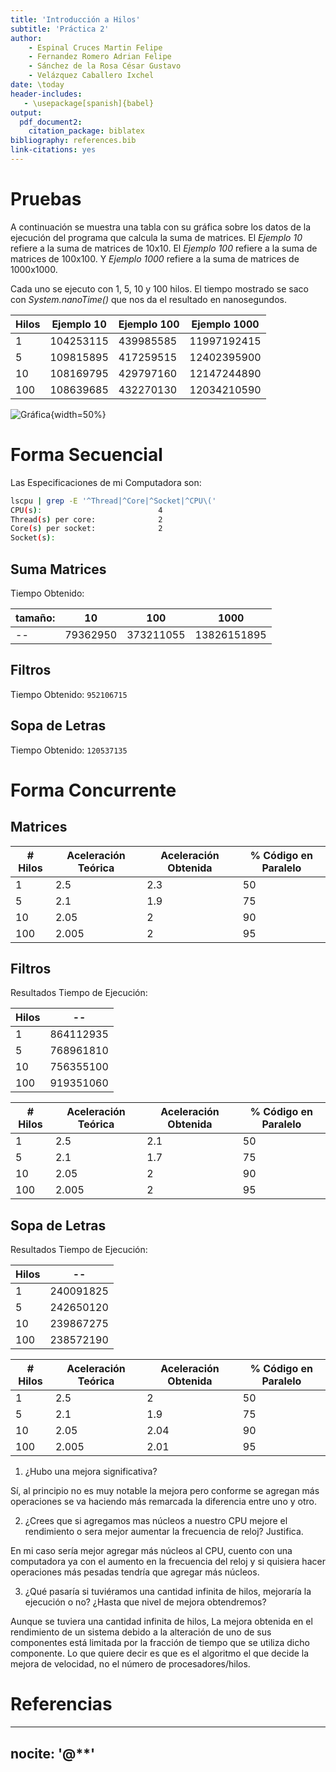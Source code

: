 ```yaml
---
title: 'Introducción a Hilos'
subtitle: 'Práctica 2'
author: 
    - Espinal Cruces Martin Felipe
    - Fernandez Romero Adrian Felipe
    - Sánchez de la Rosa César Gustavo
    - Velázquez Caballero Ixchel
date: \today
header-includes:
   - \usepackage[spanish]{babel}
output: 
  pdf_document2:
    citation_package: biblatex
bibliography: references.bib
link-citations: yes
---
```


# Pruebas

A continuación se muestra una tabla con su gráfica sobre los datos de la
ejecución del programa que calcula la suma de matrices.
El *Ejemplo 10* refiere a la suma de matrices de 10x10.
El *Ejemplo 100* refiere a la suma de matrices de 100x100.
Y *Ejemplo 1000* refiere a la suma de matrices de 1000x1000.

Cada uno se ejecuto con 1, 5, 10 y 100 hilos. El tiempo mostrado se saco con
*System.nanoTime()* que nos da el resultado en nanosegundos. 

|Hilos|Ejemplo 10|Ejemplo 100| Ejemplo 1000|
|-----|----------|-----------|-------------|
| 1   |104253115 |439985585  |11997192415  |
| 5   |109815895 |417259515  |12402395900  |
| 10  |108169795 |429797160  |12147244890  |
| 100 |108639685 |432270130  |12034210590  |


![Gráfica](./src/img/grafica.jpg){width=50%}


# Forma Secuencial

Las Especificaciones de mi Computadora son:

```bash
lscpu | grep -E '^Thread|^Core|^Socket|^CPU\('         
CPU(s):                          4
Thread(s) per core:              2
Core(s) per socket:              2
Socket(s):
```

## Suma Matrices

Tiempo Obtenido: 

|tamaño: |10	|100	|1000|
|--|--|--|--|
|--|79362950	|373211055|	13826151895

## Filtros

Tiempo Obtenido: `952106715`

## Sopa de Letras

Tiempo Obtenido: `120537135`

# Forma Concurrente
	
## Matrices    

        
| # Hilos | Aceleración Teórica | Aceleración Obtenida | % Código en Paralelo |
| ------- | ------------------- | -------------------- | -------------------- |
| 1       |      2.5            |        2.3           |         50           |
| 5       |      2.1            |        1.9           |         75           |
| 10      |      2.05           |        2             |         90           |
| 100     |      2.005          |        2             |         95           |


## Filtros

Resultados Tiempo de Ejecución:

|Hilos|-- |
|--|--|
|1	|864112935|
|5	|768961810|
|10	|756355100|
|100|919351060|
        
| # Hilos | Aceleración Teórica | Aceleración Obtenida | % Código en Paralelo |
| ------- | ------------------- | -------------------- | -------------------- |
| 1       |      2.5            |        2.1           |         50           |
| 5       |      2.1            |        1.7           |         75           |
| 10      |      2.05           |        2             |         90           |
| 100     |      2.005          |        2             |         95           |


## Sopa de Letras    
        
Resultados Tiempo de Ejecución:         

|Hilos|--|
|--|--|
|1	|240091825|
|5	|242650120|
|10	|239867275|
|100|238572190|

| # Hilos | Aceleración Teórica | Aceleración Obtenida | % Código en Paralelo |
| ------- | ------------------- | -------------------- | -------------------- |
| 1       |      2.5            |        2             |          50          |
| 5       |      2.1            |        1.9           |          75          |
| 10      |      2.05           |        2.04          |          90          |
| 100     |      2.005          |        2.01          |          95          |

1. ¿Hubo una mejora significativa?

Sí, al principio no es muy notable la mejora pero conforme se agregan más
operaciones se va haciendo más remarcada la diferencia entre uno y otro.

2. ¿Crees que si agregamos mas núcleos a nuestro CPU mejore el rendimiento o
   sera mejor aumentar la frecuencia de reloj? Justifica.

En mi caso sería mejor agregar más núcleos al CPU, cuento con una computadora ya
con el aumento en la frecuencia del reloj y si quisiera hacer operaciones más
pesadas tendría que agregar más núcleos.

3. ¿Qué pasaría si tuviéramos una cantidad infinita de hilos, mejoraría la
   ejecución o no?  ¿Hasta que nivel de mejora obtendremos?
		
Aunque se tuviera una cantidad infinita de hilos, La mejora obtenida en el
rendimiento de un sistema debido a la alteración de uno de sus componentes está
limitada por la fracción de tiempo que se utiliza dicho componente. Lo que
quiere decir es que es el algoritmo el que decide la mejora de velocidad, no el
número de procesadores/hilos.


# Referencias

---
nocite: '@**'
---
